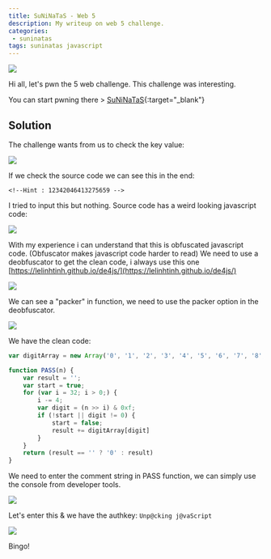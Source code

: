 ```yaml
---
title: SuNiNaTaS - Web 5
description: My writeup on web 5 challenge.
categories:
 - suninatas
tags: suninatas javascript
---
```


![](https://i1.daumcdn.net/thumb/C264x200/?fname=https://t1.daumcdn.net/cfile/tistory/99DE7733599504E81D)

Hi all, let's pwn the 5 web challenge. This challenge was interesting.

You can start pwning there > [SuNiNaTaS](http://suninatas.com/){:target="_blank"}

## Solution

The challenge wants from us to check the key value:

![](https://i.imgur.com/AGMeSIQ.png)

If we check the source code we can see this in the end:

```
<!--Hint : 12342046413275659 -->
```

I tried to input this but nothing. Source code has a weird looking javascript code:

![](https://i.imgur.com/LNUggPE.png)

With my experience i can understand that this is obfuscated javascript code. (Obfuscator makes javascript code harder to read) We need to use a deobfuscator to get the clean code, i always use this one [https://lelinhtinh.github.io/de4js/](https://lelinhtinh.github.io/de4js/)

![](https://i.imgur.com/NWkKcon.png)

We can see a "packer" in function, we need to use the packer option in the deobfuscator.

![](https://i.imgur.com/ls8vhaC.png)

We have the clean code:

```js
var digitArray = new Array('0', '1', '2', '3', '4', '5', '6', '7', '8', '9', 'a', 'b', 'c', 'd', 'e', 'f');

function PASS(n) {
    var result = '';
    var start = true;
    for (var i = 32; i > 0;) {
        i -= 4;
        var digit = (n >> i) & 0xf;
        if (!start || digit != 0) {
            start = false;
            result += digitArray[digit]
        }
    }
    return (result == '' ? '0' : result)
}
```

We need to enter the comment string in PASS function, we can simply use the console from developer tools.

![](https://i.imgur.com/uN16SE7.png)

Let's enter this & we have the authkey: `Unp@cking j@vaScript`

![](https://i.imgur.com/ciX6PrC.png)

Bingo!

